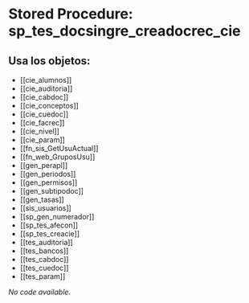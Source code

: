 # Stored Procedure: sp_tes_docsingre_creadocrec_cie

## Usa los objetos:
- [[cie_alumnos]]
- [[cie_auditoria]]
- [[cie_cabdoc]]
- [[cie_conceptos]]
- [[cie_cuedoc]]
- [[cie_facrec]]
- [[cie_nivel]]
- [[cie_param]]
- [[fn_sis_GetUsuActual]]
- [[fn_web_GruposUsu]]
- [[gen_perapl]]
- [[gen_periodos]]
- [[gen_permisos]]
- [[gen_subtipodoc]]
- [[gen_tasas]]
- [[sis_usuarios]]
- [[sp_gen_numerador]]
- [[sp_tes_afecon]]
- [[sp_tes_creacie]]
- [[tes_auditoria]]
- [[tes_bancos]]
- [[tes_cabdoc]]
- [[tes_cuedoc]]
- [[tes_param]]

*No code available.*
